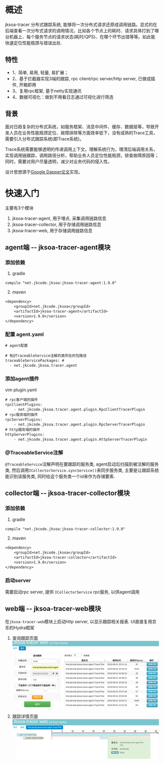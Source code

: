 # 概述
jksoa-tracer 分布式跟踪系统, 能够将一次分布式请求还原成调用链路。显式的在后端查看一次分布式请求的调用情况，比如各个节点上的耗时、请求具体打到了哪台机器上、每个服务节点的请求状态(耗时/QPS)、在哪个环节出错等等。如此能快速定位性能瓶颈与错误出处.

## 特性
- 1、简单, 易用, 轻量, 易扩展；
- 2、基于拦截器实现3端的跟踪, rpc client/rpc server/http server, 已做成插件, 开箱即用
- 3、复用rpc框架, 基于netty实现通讯
- 4、数据可视化：做到不用看日志通过可视化进行筛选

## 背景
面对日趋复杂的分布式系统，如服务框架、消息中间件、缓存、数据层等，导致开发人员在业务性能瓶颈定位、故障排除等方面效率低下，没有成熟的Trace工具，需要引入分布式跟踪系统(即Trace系统)。

Trace系统需要能够透明的传递调用上下文，理解系统行为，理清后端调用关系，实现调用链跟踪，调用路径分析，帮助业务人员定位性能瓶颈，排查故障原因等；同时，需要对用户尽量透明，减少对业务代码的侵入性。

设计思想源于[Google Dapper论文](http://bigbully.github.io/Dapper-translation/)实现。

# 快速入门
主要有3个模块
1. jksoa-tracer-agent, 用于埋点, 采集调用链路信息
2. jksoa-tracer-collector, 用于存储调用链路信息
3. jksoa-tracer-web, 用于存储调用链路信息

## agent端 -- jksoa-tracer-agent模块
### 添加依赖
1. gradle
```
compile "net.jkcode.jksoa:jksoa-tracer-agent:1.9.0"
```

2. maven
```
<dependency>
    <groupId>net.jkcode.jksoa</groupId>
    <artifactId>jksoa-tracer-agent</artifactId>
    <version>1.9.0</version>
</dependency>
```

### 配置 agent.yaml
```
# agent配置

# 有@TraceableService注解的类所在的包路径
traceableServicePackages: #
  - net.jkcode.jksoa.tracer.agent
```

### 添加agent插件
vim plugin.yaml

```
# rpc客户端的插件
rpcClientPlugins:
    - net.jkcode.jksoa.tracer.agent.plugin.RpcClientTracerPlugin
# rpc服务端的插件
rpcServerPlugins:
    - net.jkcode.jksoa.tracer.agent.plugin.RpcServerTracerPlugin
# http服务端的插件
httpServerPlugins:
    - net.jkcode.jksoa.tracer.agent.plugin.HttpServerTracerPlugin
```

### @TraceableService注解
`@TraceableService`注解声明在要跟踪的服务类, agent启动后扫描到被注解的服务类, 然后调用`ICollectorService.syncService()`来同步服务类, 主要是让跟踪系统能识别该服务类, 同时给这个服务类一个id来作为存储要素.

## collector端 -- jksoa-tracer-collector模块
### 添加依赖
1. gradle
```
compile "net.jkcode.jksoa:jksoa-tracer-collector:1.9.0"
```

2. maven
```
<dependency>
    <groupId>net.jkcode.jksoa</groupId>
    <artifactId>jksoa-tracer-collector</artifactId>
    <version>1.9.0</version>
</dependency>
```

### 启动server
需要启动rpc server, 提供 `ICollectorService` rpc服务, 以供agent调用

## web端 -- jksoa-tracer-web模块
在`jksoa-tracer-web`模块上启动http server, 以显示跟踪相关报表. UI直接复用京东的Hydra框架

1. 查询跟踪页面
![query](img/query.png)

2. 跟踪详情页面
![result](img/result.png)